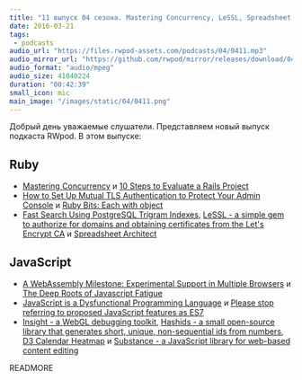 ```yaml
---
title: "11 выпуск 04 сезона. Mastering Concurrency, LeSSL, Spreadsheet Architect, WebAssembly Milestone, Insight, Hashids и прочее"
date: 2016-03-21
tags:
 - podcasts
audio_url: "https://files.rwpod-assets.com/podcasts/04/0411.mp3"
audio_mirror_url: "https://github.com/rwpod/mirror/releases/download/04.11/0411.mp3"
audio_format: "audio/mpeg"
audio_size: 41040224
duration: "00:42:39"
small_icon: mic
main_image: "/images/static/04/0411.png"
---
```


Добрый день уважаемые слушатели. Представляем новый выпуск подкаста RWpod. В этом выпуске:

## Ruby

 - [Mastering Concurrency](http://blog.appsignal.com/blog/2016/03/17/ruby-magic-mastering-concurrency.html) и [10 Steps to Evaluate a Rails Project](http://www.ombulabs.com/blog/rails/maintenance/ten-steps-to-evaluate-a-rails-project.html)
 - [How to Set Up Mutual TLS Authentication to Protect Your Admin Console](http://blog.codeship.com/how-to-set-up-mutual-tls-authentication/) и [Ruby Bits: Each with object](https://subvisual.co/blog/posts/74-ruby-bits-each-with-object)
 - [Fast Search Using PostgreSQL Trigram Indexes](https://about.gitlab.com/2016/03/18/fast-search-using-postgresql-trigram-indexes/), [LeSSL - a simple gem to authorize for domains and obtaining certificates from the Let's Encrypt CA](https://github.com/tobiasfeistmantl/LeSSL) и [Spreadsheet Architect](https://github.com/westonganger/spreadsheet_architect)

## JavaScript

 - [A WebAssembly Milestone: Experimental Support in Multiple Browsers](https://hacks.mozilla.org/2016/03/a-webassembly-milestone/) и [The Deep Roots of Javascript Fatigue](https://segment.com/blog/the-deep-roots-of-js-fatigue/)
 - [JavaScript is a Dysfunctional Programming Language](https://medium.com/javascript-non-grata/javascript-is-a-dysfunctional-programming-language-a1f4866e186f) и [Please stop referring to proposed JavaScript features as ES7](https://medium.com/@jayphelps/please-stop-referring-to-proposed-javascript-features-as-es7-cad29f9dcc4b)
 - [Insight - a WebGL debugging toolkit](https://github.com/3Dparallax/insight/), [Hashids - a small open-source library that generates short, unique, non-sequential ids from numbers](http://hashids.org/), [D3 Calendar Heatmap](https://github.com/DKirwan/calendar-heatmap) и [Substance - a JavaScript library for web-based content editing](http://substance.io/)

READMORE
